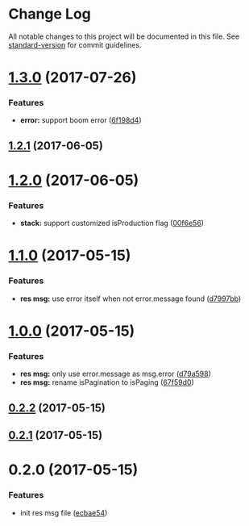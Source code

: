 # Change Log

All notable changes to this project will be documented in this file. See [standard-version](https://github.com/conventional-changelog/standard-version) for commit guidelines.

<a name="1.3.0"></a>
# [1.3.0](https://github.com/yidinghan/ding-res-msg/compare/v1.2.1...v1.3.0) (2017-07-26)


### Features

* **error:** support boom error ([6f198d4](https://github.com/yidinghan/ding-res-msg/commit/6f198d4))



<a name="1.2.1"></a>
## [1.2.1](https://github.com/yidinghan/ding-res-msg/compare/v1.2.0...v1.2.1) (2017-06-05)



<a name="1.2.0"></a>
# [1.2.0](https://github.com/yidinghan/ding-res-msg/compare/v1.1.0...v1.2.0) (2017-06-05)


### Features

* **stack:** support customized isProduction flag ([00f6e56](https://github.com/yidinghan/ding-res-msg/commit/00f6e56))



<a name="1.1.0"></a>
# [1.1.0](https://github.com/yidinghan/ding-res-msg/compare/v1.0.0...v1.1.0) (2017-05-15)


### Features

* **res msg:** use error itself when not error.message found ([d7997bb](https://github.com/yidinghan/ding-res-msg/commit/d7997bb))



<a name="1.0.0"></a>
# [1.0.0](https://github.com/yidinghan/ding-res-msg/compare/v0.2.2...v1.0.0) (2017-05-15)


### Features

* **res msg:** only use error.message as msg.error ([d79a598](https://github.com/yidinghan/ding-res-msg/commit/d79a598))
* **res msg:** rename isPagination to isPaging ([67f59d0](https://github.com/yidinghan/ding-res-msg/commit/67f59d0))



<a name="0.2.2"></a>
## [0.2.2](https://github.com/yidinghan/ding-res-msg/compare/v0.2.1...v0.2.2) (2017-05-15)



<a name="0.2.1"></a>
## [0.2.1](https://github.com/yidinghan/ding-res-msg/compare/v0.2.0...v0.2.1) (2017-05-15)



<a name="0.2.0"></a>
# 0.2.0 (2017-05-15)


### Features

* init res msg file ([ecbae54](https://github.com/yidinghan/ding-res-msg/commit/ecbae54))
